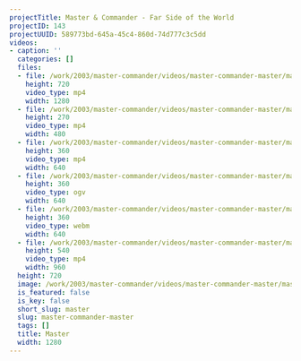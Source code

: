 ```yaml
---
projectTitle: Master & Commander - Far Side of the World
projectID: 143
projectUUID: 589773bd-645a-45c4-860d-74d777c3c5dd
videos:
- caption: ''
  categories: []
  files:
  - file: /work/2003/master-commander/videos/master-commander-master/master-and-commander-far-side--I7Q3FvK.mp4
    height: 720
    video_type: mp4
    width: 1280
  - file: /work/2003/master-commander/videos/master-commander-master/master-and-commander-far-side--UsCW2zB.mp4
    height: 270
    video_type: mp4
    width: 480
  - file: /work/2003/master-commander/videos/master-commander-master/master-and-commander-far-side--1fgKhSz.mp4
    height: 360
    video_type: mp4
    width: 640
  - file: /work/2003/master-commander/videos/master-commander-master/master-and-commander-far-side--hztmtAf.ogv
    height: 360
    video_type: ogv
    width: 640
  - file: /work/2003/master-commander/videos/master-commander-master/master-and-commander-far-side-buSGOnt.webm
    height: 360
    video_type: webm
    width: 640
  - file: /work/2003/master-commander/videos/master-commander-master/master-and-commander-far-side--RUWYNnH.mp4
    height: 540
    video_type: mp4
    width: 960
  height: 720
  image: /work/2003/master-commander/videos/master-commander-master/master-and-commander-far-side-of-the-world.jpg
  is_featured: false
  is_key: false
  short_slug: master
  slug: master-commander-master
  tags: []
  title: Master
  width: 1280
---
```

